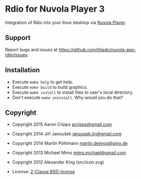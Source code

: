 Rdio for Nuvola Player 3
========================

Integration of Rdio into your linux desktop via
[Nuvola Player](https://github.com/tiliado/nuvolaplayer).
 
Support
-------

Report bugs and issues at <https://github.com/tiliado/nuvola-app-rdio/issues>.

Installation
------------

  * Execute ``make help`` to get help.
  * Execute ``make build`` to build graphics.
  * Execute ``make install`` to install files to user's local directory.
  * Don't execute ``make uninstall``. Why would you do that?

Copyright
---------
  - Copyright 2015 Aaron Cripps <acripps@gmail.com>
  - Copyright 2014 Jiří Janoušek <janousek.jiri@gmail.com>
  - Copyright 2014 Martin Pöhlmann <martin.deimos@gmx.de>
  - Copyright 2013 Michael Mims <mims.michael@gmail.com>
  - Copyright 2012 Alexander King (src/icon.svg)

  - License: [2-Clause BSD-license](./LICENSE)
